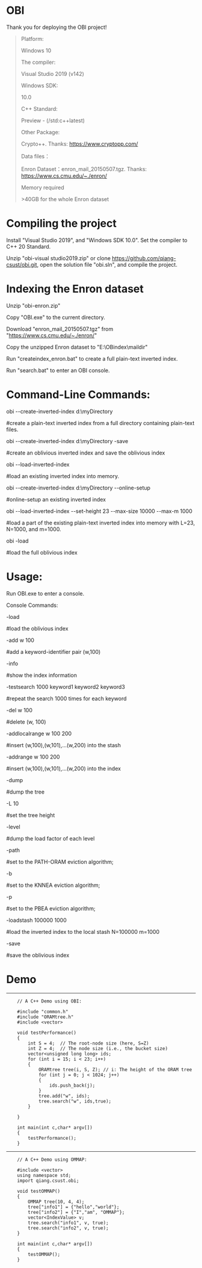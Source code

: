 # OBI
Thank you for deploying the OBI project!

> Platform:
> 
>   Windows 10
>   
> The compiler:
> 
>   Visual Studio 2019 (v142)
>   
> Windows SDK:
> 
>   10.0
>   
> C++ Standard:
> 
>   Preview - (/std:c++latest)
>   
> Other Package:
> 
>   Crypto++. Thanks: https://www.cryptopp.com/
>   
> Data files：
> 
>   Enron Dataset：enron_mail_20150507.tgz. Thanks: https://www.cs.cmu.edu/~./enron/
>   
> Memory required
> 
>   \>40GB for the whole Enron dataset
 
# Compiling the project

Install "Visual Studio 2019", and "Windows SDK 10.0". Set the compiler to C++ 20 Standard.

Unzip "obi-visual studio2019.zip" or clone https://github.com/qiang-csust/obi.git, open the solution file "obi.sln", and compile the project.

# Indexing the Enron dataset

Unzip "obi-enron.zip"

Copy "OBI.exe" to the current directory.

Download "enron_mail_20150507.tgz" from "https://www.cs.cmu.edu/~./enron/"

Copy the unzipped Enron dataset to "E:\OBindex\maildir"

Run "createindex_enron.bat" to create a full plain-text inverted index.

Run "search.bat" to enter an OBI console.

# Command-Line Commands:

 obi --create-inverted-index d:\\myDirectory
 
   #create a plain-text inverted index from a full directory containing plain-text files.
   
 obi --create-inverted-index d:\\myDirectory -save
 
   #create an oblivious inverted index and save the oblivious index
   
 obi --load-inverted-index
 
   #load an existing inverted index into memory.
   
 obi --create-inverted-index d:\\myDirectory --online-setup
 
   #online-setup an existing inverted index
   
 obi --load-inverted-index --set-height 23 --max-size 10000 --max-m 1000
 
   #load a part of the existing plain-text inverted index into memory with L=23, N=1000, and m=1000.
   
 obi -load 
 
   #load the full oblivious index
   
# Usage:
Run OBI.exe to enter a console.

Console Commands:

  -load  
  
  #load the oblivious index
  
 -add w 100  
 
  #add a keyword-identifier pair (w,100)
    
  -info  
  
  #show the index information
  
  -testsearch 1000 keyword1 keyword2 keyword3  
  
  #repeat the search 1000 times for each keyword
   
  -del w 100
  
  #delete (w, 100)
  
  -addlocalrange w 100 200 
  
  #insert (w,100),(w,101),...(w,200) into the stash
  
  -addrange w 100 200  
  
  #insert (w,100),(w,101),...(w,200) into the index
  
  -dump 
  
  #dump the tree 
  
  -L 10 
  
  #set the tree height
  
  -level  
  
  #dump the load factor of each level
  
  -path  
  
  #set to the PATH-ORAM eviction algorithm;
  
  -b  
  
  #set to the KNNEA eviction algorithm;
  
  -p  
  
  #set to the PBEA eviction algorithm;
  
  -loadstash 100000 1000 
  
  #load the inverted index to the local stash N=100000 m=1000
  
  -save  
  
  #save the oblivious index
  
  # Demo
--------------------------------------------

		// A C++ Demo using OBI:
		
		#include "common.h"		
		#include "ORAMtree.h"		
		#include <vector>
		
		void testPerformance()
		{
			int S = 4;  // The root-node size (here, S=Z)
			int Z = 4;  // The node size (i.e., the bucket size)
			vector<unsigned long long> ids;
			for (int i = 15; i < 23; i++)
			{
				ORAMtree tree(i, S, Z);	// i: The height of the ORAM tree
				for (int j = 0; j < 1024; j++)
				{
					ids.push_back(j);
				}
				tree.add("w", ids);
				tree.search("w", ids,true);
			}

		}

		int main(int c,char* argv[])
		{
			testPerformance(); 
		}

--------------------------------------------

		// A C++ Demo using OMMAP:
		
		#include <vector>	
		using namespace std;		
		import qiang.csust.obi;
		
		void testOMMAP()
		{
			OMMAP tree(10, 4, 4);
			tree["info1"] = {"hello","world"};
			tree["info2"] = {"I","am", "OMMAP"};
			vector<IndexValue> v;
			tree.search("info1", v, true);
			tree.search("info2", v, true);
		}

		int main(int c,char* argv[])
		{
			testOMMAP();						
		}













